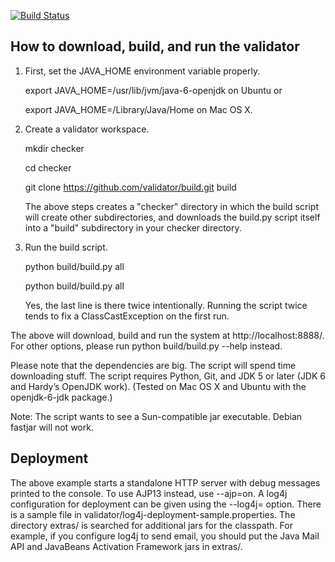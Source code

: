 [![Build Status](http://goo.gl/PUJvE8)](http://goo.gl/05BtCD)

## How to download, build, and run the validator

1. First, set the JAVA_HOME environment variable properly.

   export JAVA_HOME=/usr/lib/jvm/java-6-openjdk on Ubuntu or

   export JAVA_HOME=/Library/Java/Home on Mac OS X.

2. Create a validator workspace.

   mkdir checker

   cd checker

   git clone https://github.com/validator/build.git build

   The above steps creates a "checker" directory in which the build script
   will create other subdirectories, and downloads the build.py script
   itself into a "build" subdirectory in your checker directory.

3. Run the build script.

   python build/build.py all

   python build/build.py all

   Yes, the last line is there twice intentionally. Running the script
   twice tends to fix a ClassCastException on the first run.

The above will download, build and run the system at http://localhost:8888/.
For other options, please run python build/build.py --help instead.

Please note that the dependencies are big. The script will spend time
downloading stuff. The script requires Python, Git, and JDK 5 or later
(JDK 6 and Hardy’s OpenJDK work). (Tested on Mac OS X and Ubuntu with the
openjdk-6-jdk package.)

Note: The script wants to see a Sun-compatible jar executable. Debian
fastjar will not work.

## Deployment

The above example starts a standalone HTTP server with debug messages
printed to the console. To use AJP13 instead, use --ajp=on. A log4j
configuration for deployment can be given using the --log4j= option. There
is a sample file in validator/log4j-deployment-sample.properties. The
directory extras/ is searched for additional jars for the classpath. For
example, if you configure log4j to send email, you should put the Java Mail
API and JavaBeans Activation Framework jars in extras/.
